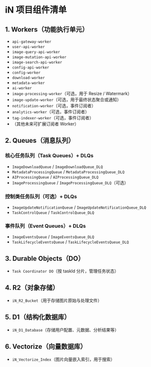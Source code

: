 # iN 项目组件清单

## 1. Workers（功能执行单元）

- `api-gateway-worker`
- `user-api-worker`
- `image-query-api-worker`
- `image-mutation-api-worker`
- `image-search-api-worker`
- `config-api-worker`
- `config-worker`
- `download-worker`
- `metadata-worker`
- `ai-worker`
- `image-processing-worker`（可选，用于 Resize / Watermark）
- `image-update-worker`（可选，用于最终状态聚合或通知）
- `notification-worker`（可选，事件订阅者）
- `analytics-worker`（可选，事件订阅者）
- `tag-indexer-worker`（可选，事件订阅者）
- （其他未来可扩展订阅者 Worker）

## 2. Queues（消息队列）

### 核心任务队列（Task Queues）+ DLQs

- `ImageDownloadQueue` / `ImageDownloadQueue_DLQ`
- `MetadataProcessingQueue` / `MetadataProcessingQueue_DLQ`
- `AIProcessingQueue` / `AIProcessingQueue_DLQ`
- `ImageProcessingQueue` / `ImageProcessingQueue_DLQ`（可选）

### 控制类任务队列（可选）+ DLQs

- `ImageUpdateNotificationQueue` / `ImageUpdateNotificationQueue_DLQ`
- `TaskControlQueue` / `TaskControlQueue_DLQ`

### 事件队列（Event Queues）+ DLQs

- `ImageEventsQueue` / `ImageEventsQueue_DLQ`
- `TaskLifecycleEventsQueue` / `TaskLifecycleEventsQueue_DLQ`

## 3. Durable Objects（DO）

- `Task Coordinator DO`（按 taskId 分片，管理任务状态）

## 4. R2（对象存储）

- `iN_R2_Bucket`（用于存储图片原始与处理文件）

## 5. D1（结构化数据库）

- `iN_D1_Database`（存储用户配置、元数据、分析结果等）

## 6. Vectorize（向量数据库）

- `iN_Vectorize_Index`（图片向量嵌入索引，用于搜索）

